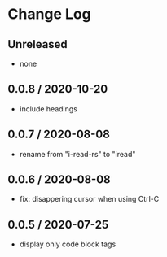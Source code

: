 # Change Log

## Unreleased
- none

## 0.0.8 / 2020-10-20
- include headings

## 0.0.7 / 2020-08-08
- rename from "i-read-rs" to "iread"

## 0.0.6 / 2020-08-08
- fix: disappering cursor when using Ctrl-C

## 0.0.5 / 2020-07-25
- display only code block tags
